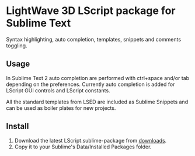 LightWave 3D LScript package for Sublime Text
=============================================

Syntax highlighting, auto completion, templates, snippets and comments toggling.

Usage
-----

In Sublime Text 2 auto completion are performed with ctrl+space and/or tab depending on the preferences. Currently auto completion is added for LScript GUI controls and LScript constants.

All the standard templates from LSED are included as Sublime Snippets and can be used as boiler plates for new projects.


Install
-------

1. Download the latest LScript.sublime-package from [downloads](https://github.com/artstorm/Sublime-Text-LScript/downloads).
2. Copy it to your Sublime's Data/Installed Packages folder.
